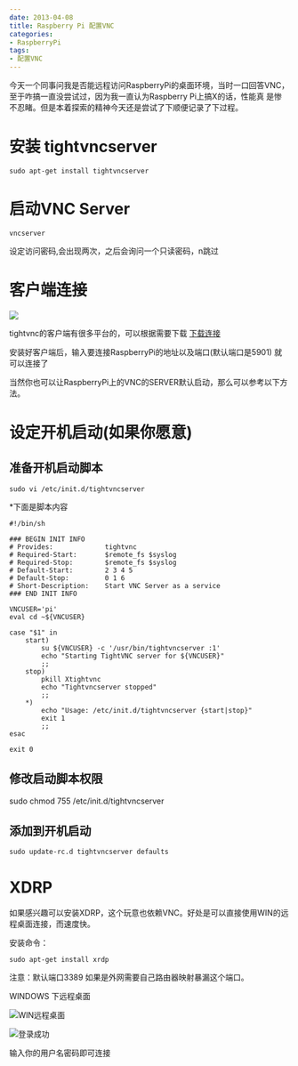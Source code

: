 ```yaml
---
date: 2013-04-08
title: Raspberry Pi 配置VNC
categories:
- RaspberryPi
tags:
- 配置VNC
---
```


今天一个同事问我是否能远程访问RaspberryPi的桌面环境，当时一口回答VNC，至于咋搞一直没尝试过，因为我一直认为Raspberry Pi上搞X的话，性能真
是惨不忍睹。但是本着探索的精神今天还是尝试了下顺便记录了下过程。

安装 tightvncserver
===

    sudo apt-get install tightvncserver

启动VNC Server
===

    vncserver

设定访问密码,会出现两次，之后会询问一个只读密码，n跳过

客户端连接
===

![](//www.tightvnc.com/logo/tightvnc-logo-90x90.png)

tightvnc的客户端有很多平台的，可以根据需要下载 [下载连接](//www.tightvnc.com/download.php)
<!--more-->
安装好客户端后，输入要连接RaspberryPi的地址以及端口(默认端口是5901) 就可以连接了

当然你也可以让RaspberryPi上的VNC的SERVER默认启动，那么可以参考以下方法。

设定开机启动(如果你愿意)
===

准备开机启动脚本
---
    sudo vi /etc/init.d/tightvncserver

*下面是脚本内容

    #!/bin/sh

    ### BEGIN INIT INFO
    # Provides:             tightvnc
    # Required-Start:       $remote_fs $syslog
    # Required-Stop:        $remote_fs $syslog
    # Default-Start:        2 3 4 5
    # Default-Stop:         0 1 6
    # Short-Description:    Start VNC Server as a service
    ### END INIT INFO

    VNCUSER='pi'
    eval cd ~${VNCUSER}

    case "$1" in
        start)
            su ${VNCUSER} -c '/usr/bin/tightvncserver :1'
            echo "Starting TightVNC server for ${VNCUSER}"
            ;;
        stop)
            pkill Xtightvnc
            echo "Tightvncserver stopped"
            ;;
        *)
            echo "Usage: /etc/init.d/tightvncserver {start|stop}"
            exit 1
            ;;
    esac

    exit 0

修改启动脚本权限
---

sudo chmod 755 /etc/init.d/tightvncserver

添加到开机启动
---

    sudo update-rc.d tightvncserver defaults

XDRP
===
如果感兴趣可以安装XDRP，这个玩意也依赖VNC。好处是可以直接使用WIN的远程桌面连接，而速度快。

安装命令：

    sudo apt-get install xrdp

注意：默认端口3389 如果是外网需要自己路由器映射暴漏这个端口。

WINDOWS 下远程桌面

![WIN远程桌面](//cdntest.aliyun.com/faxianla/wood/m939474-1366612952465.png)

![登录成功](//cdntest.aliyun.com/faxianla/wood/m939475-1366612965244.png)

输入你的用户名密码即可连接